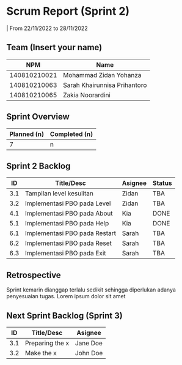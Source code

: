 # Scrum Report (Sprint 2)
| From 22/11/2022 to 28/11/2022

## Team (Insert your name)
| NPM           | Name                          |
| ------------- |-------------------------------|
| 140810210021  | Mohammad Zidan Yohanza        |
| 140810210063  | Sarah Khairunnisa Prihantoro  |
| 140810210065  | Zakia Noorardini              |

## Sprint Overview
| Planned (n)   | Completed (n) |
| ------------- |-------------- |
| 7             | n             |

## Sprint 2 Backlog

| ID    | Title/Desc                       | Asignee | Status |
| ---- | --------------------------------- |-------- | ------ |
| 3.1  | Tampilan level kesulitan          | Zidan   | TBA    |
| 3.2  | Implementasi PBO pada Level       | Zidan   | TBA    |
| 4.1  | Implementasi PBO pada About       | Kia     | DONE    |
| 5.1  | Implementasi PBO pada Help        | Kia     | DONE    |
| 6.1  | Implementasi PBO pada Restart     | Sarah   | TBA    |
| 6.2  | Implementasi PBO pada Reset       | Sarah   | TBA    |
| 6.3  | Implementasi PBO pada Exit        | Sarah   | TBA    |

## Retrospective 

Sprint kemarin dianggap terlalu sedikit sehingga diperlukan adanya penyesuaian tugas. Lorem ipsum dolor sit amet

## Next Sprint Backlog (Sprint 3)
| ID  | Title/Desc | Asignee | 
| --- | ---------- | ------- | 
| 3.1 | Preparing the x | Jane Doe | 
| 3.2 | Make the x | John Doe | 